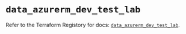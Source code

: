# `data_azurerm_dev_test_lab`

Refer to the Terraform Registory for docs: [`data_azurerm_dev_test_lab`](https://registry.terraform.io/providers/hashicorp/azurerm/3.67.0/docs/data-sources/dev_test_lab).
